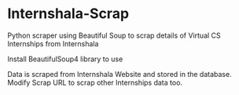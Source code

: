 # Internshala-Scrap
Python scraper using Beautiful Soup to scrap details of Virtual CS Internships from Internshala

Install BeautifulSoup4 library to use

Data is scraped from Internshala Website and stored in the database.
Modify Scrap URL to scrap other Internships data too.
